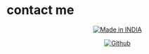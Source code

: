 # contact me 

<p align="center">
<a href="https://github.com/N17R0-HACKERS/whoiam93"><img title="Made in INDIA" src="https://img.shields.io/badge/MADE%20IN-INDIA-SCRIPT?colorA=%23ff8100&colorB=%23017e40&colorC=%23ff0000&style=for-the-badge"></a>
</p>
<p align="center">
<a href="https://github.com/N17R0-HACKERS"><img title="Github" src="https://img.shields.io/badge/N17R0-HACKERS-brightgreen?style=for-the-badge&logo=github"></a>
